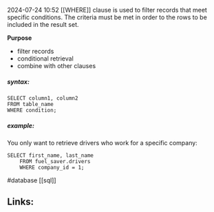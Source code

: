2024-07-24 10:52
[[WHERE]] clause is used to filter records that meet specific conditions. The criteria must be met in order to the rows to be included in the result set. 

**Purpose**
- filter records
- conditional retrieval 
- combine with other clauses

##### syntax:
```
SELECT column1, column2
FROM table_name
WHERE condition;

```

##### example:
You only want to retrieve drivers who work for a specific company: 
```
SELECT first_name, last_name
	FROM fuel_saver.drivers
	WHERE company_id = 1;
```

#database 
[[sql]]
## Links:



